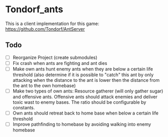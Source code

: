 # Tondorf_ants

This is a client implementation for this game: https://github.com/Tondorf/AntServer

## Todo

- [ ] Reorganize Project (create submodules)
- [ ] Fix crash when ants are fighting and ant dies
- [ ] Make own ants hunt enemy ants when they are below a certain life threshold (also determine if it is possible to "catch" this ant by only attacking when the distance to the ant is lower then the distance from the ant to the own homebase)
- [ ] Make two types of own ants: Resource gatherer (will only gather sugar) and offensive ants. Offensive ants should attack enemies and deliver toxic wast to enemy bases. The ratio should be configurable by constants.
- [ ] Own ants should retreat back to home base when below a certain life threshold
- [ ] Improve pathfinding to homebase by avoiding walking into enemy homebase